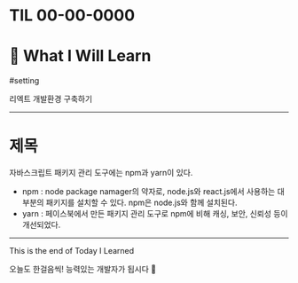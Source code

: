 # TIL 00-00-0000
# 🚀 What I Will Learn

#setting

리엑트 개발환경 구축하기

---

# 제목

자바스크립트 패키지 관리 도구에는 npm과 yarn이 있다.
- npm : node package namager의 약자로, node.js와 react.js에서 사용하는 대부분의 패키지를 설치할 수 있다. npm은 node.js와 함께 설치된다.
- yarn : 페이스북에서 만든 패키지 관리 도구로 npm에 비해 캐싱, 보안, 신뢰성 등이 개선되었다. 

---

This is the end of Today I Learned

오늘도 한걸음씩! 능력있는 개발자가 됩시다 🙋
